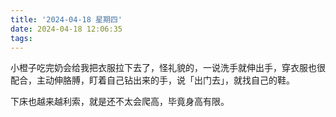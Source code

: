 ```yaml
---
title: '2024-04-18 星期四'
date: 2024-04-18 12:06:35
tags:
---
```


小橙子吃完奶会给我把衣服拉下去了，怪礼貌的，一说洗手就伸出手，穿衣服也很配合，主动伸胳膊，盯着自己钻出来的手，说「出门去」，就找自己的鞋。

下床也越来越利索，就是还不太会爬高，毕竟身高有限。



